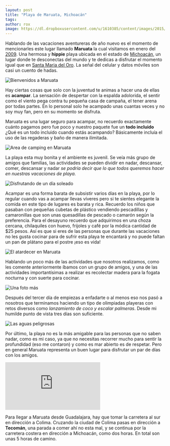 ```yaml
---
layout: post
title: "Playa de Maruata, Michoacán"
tags: 
author: rox
image: https://dl.dropboxusercontent.com/u/1610385/content/images/2015/06/IMG_5151--1--1.JPG
---
```

Hablando de las vacaciones aventureras de año nuevo es el momento de mencionarles este lugar llamado **Maruata** la cual visitamos en enero del [2009](/tag/2009). Una hermosa y **hippie** playa ubicada en el estado de [Michoacán](/tag/michoacan), un lugar donde te desconectas del mundo y te dedicas a disfrutar el momento igual que en [Santa Maria del Oro](/laguna-santa-maria-del-oro/). La señal del celular y datos móviles son casi un cuento de hadas. 

![Bienvenidos a Maruata](https://dl.dropboxusercontent.com/u/1610385/content/images/2015/06/IMG_5044.JPG)

Hay ciertas cosas que solo con la juventud te animas a hacer una de ellas es **acampar**. La sensación de despertar con la espalda adolorida, el sentir como el viento pega contra tu pequeña casa de campaña, el tener arena por todas partes. En lo personal solo he acampado unas cuantas veces y no soy muy fan, pero en su momento se disfruta.

Maruata es una lugar seguro para acampar, no recuerdo exactamente cuánto pagamos pero fue poco y nuestro paquete fue un **todo incluido** ¿Qué es un todo incluido cuando estás acampando? Básicamente incluía el uso de las regaderas y baño de manera ilimitada.

![Area de camping en Maruata](https://dl.dropboxusercontent.com/u/1610385/content/images/2015/06/IMG_5031.JPG)

La playa esta muy bonita y el ambiente es juvenil. Se veía más grupo de amigos que familias, las actividades se pueden dividir en nadar, descansar, comer, descansar y nadar *se podría decir que lo que todos queremos hacer en nuestras vacaciones de playa.*

![Disfrutando de un día soleado](https://dl.dropboxusercontent.com/u/1610385/content/images/2015/06/IMG_5054.JPG)

Acampar es una forma barata de subsistir varios días en la playa, por lo regular cuando vas a acampar llevas víveres pero si te sientes elegante la comida en este tipo de lugares es barata y rica. Recuerdo los niños que pasaban con pequeñas cubetas de plástico vendiendo pescadillas y camaronillas que son unas quesadillas de pescado o camarón según la preferencia. Para el desayuno recuerdo que adquirimos en una choza cercana, chilaquiles con huevo, frijoles y café por la módica cantidad de $25 pesos. Así es que si eres de las personas que durante las vacaciones no les gusta cocinar para de sufrir esta playa te encantará y no puede faltan un pan de plátano para el postre ¡eso es vida!

![El atardecer en Maruata](https://dl.dropboxusercontent.com/u/1610385/content/images/2015/06/IMG_5011--1-.JPG)

Hablando un poco más de las actividades que nosotros realizamos, como les comente anteriormente íbamos con un grupo de amigos, y una de las actividades importantísimas a realizar  es recolectar madera para la fogata nocturna y con suerte para cocinar.

![Una foto más](https://dl.dropboxusercontent.com/u/1610385/content/images/2015/06/IMG_5043.JPG)

Después del tercer día de empiezas a enfadarte o al menos eso nos pasó a nosotros que terminamos haciendo un tipo de olimpiadas playeras con retos diversos como *lanzamiento de coco y escalar palmeras*. Desde mi humilde punto de vista tres días son suficiente.

![Las aguas peligrosas](https://dl.dropboxusercontent.com/u/1610385/content/images/2015/06/IMG_5168.JPG)

Por último, la playa no es la más amigable para las personas que no saben nadar, como es mi caso, ya que no necesitas recorrer mucho para sentir la profundidad (eso me contaron) y como es mar abierto es de respetar. Pero en general Maruata representa un buen lugar para disfrutar un par de días con los amigos.

<div class="embed-responsive embed-responsive-16by9">
<iframe src="https://www.google.com/maps/embed?pb=!1m28!1m12!1m3!1d967916.1110649126!2d-104.0096455366986!3d18.62256387995453!2m3!1f0!2f0!3f0!3m2!1i1024!2i768!4f13.1!4m13!3e6!4m5!1s0x8428b18cb52fd39b%3A0xd63d9302bf865750!2sGuadalajara%2C+Jalisco!3m2!1d20.659698799999997!2d-103.34960919999999!4m5!1s0x843088974d2a09d7%3A0x14eb01d8e4e5d692!2sPlaya+Maruata%2C+Michoac%C3%A1n!3m2!1d18.270466!2d-103.344202!5e0!3m2!1sen!2smx!4v1434979537117" class="embed-responsive-item" frameborder="0" style="border:0" allowfullscreen></iframe>
</div>

Para llegar a Maruata desde Guadalajara, hay que tomar la carretera al sur en dirección a Colima. Cruzando la ciudad de Colima pasas en dirección a **Tecomán**, una parada a comer ahí no esta mal, y se continua por la carretera costera en dirección a Michoacán, como dos horas. En total son unas 5 horas de camino.
